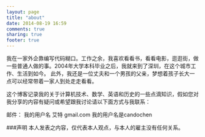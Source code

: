 ```yaml
---
layout: page
title: "about"
date: 2014-08-19 16:59
comments: true
sharing: true
footer: true
---
```

我在一家外企靠编写代码糊口。工作之余，我喜欢看看书，看看电影，逛逛街，做一些普通人做的事。2004年大学本科毕业之后，我就来到了深圳，在这个城市工作、生活到如今。
此外，我还是一位丈夫和一个男孩的父亲，梦想着孩子长大一点可以经常带着一家人到处走走看看。

这个博客记录我的关于计算机技术、数学、英语和历史的一些点滴知识，假如您对我分享的内容有疑问或希望跟我讨论请以下面方式与我联系：


邮件： 我的用户名 艾特 gmail.com  我的用户名是candochen

###声明 
本人发表之内容，仅代表本人观点，与本人的雇主没有任何关系。
